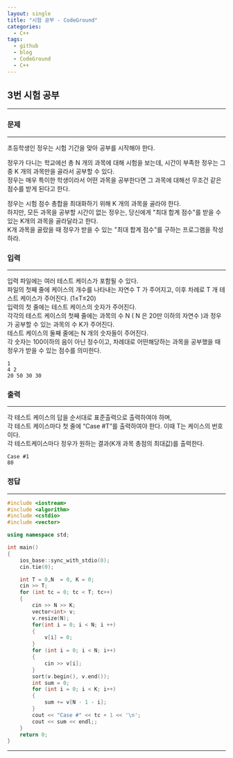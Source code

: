 ```yaml
---
layout: single
title: "시험 공부 - CodeGround"
categories:
  - C++
tags:
  - github
  - blog
  - CodeGround
  - C++
---
```

## 3번 **시험 공부**
---

### 문제
---
초등학생인 정우는 시험 기간을 맞아 공부를 시작해야 한다.  

정우가 다니는 학교에선 총 N 개의 과목에 대해 시험을 보는데, 시간이 부족한 정우는 그 중 K 개의 과목만을 골라서 공부할 수 있다.  
정우는 매우 특이한 학생이라서 어떤 과목을 공부한다면 그 과목에 대해선 무조건 같은 점수를 받게 된다고 한다.  

정우는 시험 점수 총합을 최대화하기 위해 K 개의 과목을 골라야 한다.  
하지만, 모든 과목을 공부할 시간이 없는 정우는, 당신에게 "최대 합계 점수"를 받을 수 있는 K개의 과목을 골라달라고 한다.  
K개 과목을 골랐을 때 정우가 받을 수 있는 "최대 합계 점수"를 구하는 프로그램을 작성하라.  

### 입력
---
입력 파일에는 여러 테스트 케이스가 포함될 수 있다.  
파일의 첫째 줄에 케이스의 개수를 나타내는 자연수 T 가 주어지고, 이후 차례로 T 개 테스트 케이스가 주어진다. (1≤T≤20)  
입력의 첫 줄에는 테스트 케이스의 숫자가 주어진다.  
각각의 테스트 케이스의 첫째 줄에는 과목의 수 N ( N 은 20만 이하의 자연수 )과 정우가 공부할 수 있는 과목의 수 K가 주어진다.  
테스트 케이스의 둘째 줄에는 N 개의 숫자들이 주어진다.  
각 숫자는 100이하의 음이 아닌 정수이고, 차례대로 어떤해당하는 과목을 공부했을 때 정우가 받을 수 있는 점수를 의미한다.   
```
1
4 2
20 50 30 30
```

### 출력
---
각 테스트 케이스의 답을 순서대로 표준출력으로 출력하여야 하며,  
각 테스트 케이스마다 첫 줄에 “Case #T”를 출력하여야 한다. 이때 T는 케이스의 번호이다.  
각 테스트케이스마다 정우가 원하는 결과(K개 과목 총점의 최대값)를 출력한다.  
```
Case #1
80
```

### 정답
---
```c++
#include <iostream>
#include <algorithm>
#include <cstdio>
#include <vector>

using namespace std;

int main()
{
	ios_base::sync_with_stdio(0);
	cin.tie(0);

	int T = 0,N  = 0, K = 0;
	cin >> T;
	for (int tc = 0; tc < T; tc++)
	{
		cin >> N >> K;
		vector<int> v;
		v.resize(N);
		for(int i = 0; i < N; i ++)
		{
		    v[i] = 0;
		}
		for (int i = 0; i < N; i++)
		{
			cin >> v[i];
		}
		sort(v.begin(), v.end());
		int sum = 0;
		for (int i = 0; i < K; i++)
		{
			sum += v[N - 1 - i];
		}
		cout << "Case #" << tc + 1 << '\n';
		cout << sum << endl;;
	}
	return 0;
}
```
---
